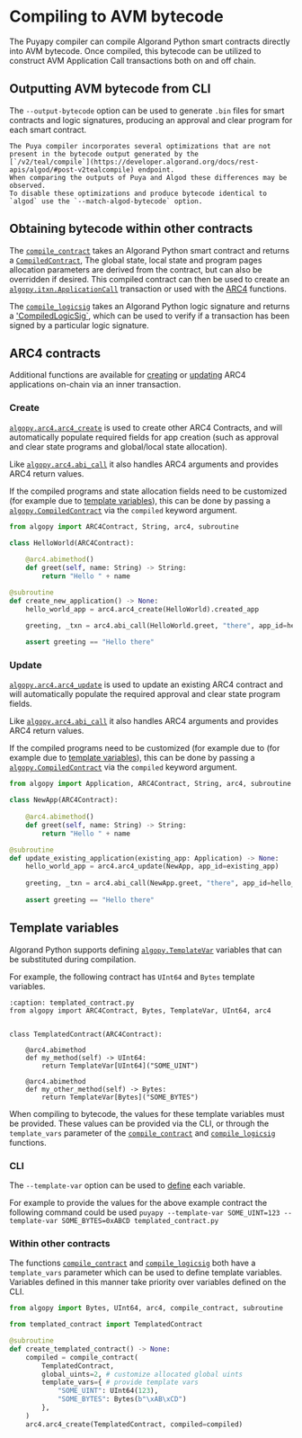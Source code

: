 # Compiling to AVM bytecode

The Puyapy compiler can compile Algorand Python smart contracts directly into AVM bytecode. 
Once compiled, this bytecode can be utilized to construct AVM Application Call transactions both on and off chain.

## Outputting AVM bytecode from CLI

The `--output-bytecode` option can be used to generate `.bin` files for smart contracts and logic signatures, producing an approval and clear program for each smart contract.

```{note}
The Puya compiler incorporates several optimizations that are not present in the bytecode output generated by the 
[`/v2/teal/compile`](https://developer.algorand.org/docs/rest-apis/algod/#post-v2tealcompile) endpoint.
When comparing the outputs of Puya and Algod these differences may be observed. 
To disable these optimizations and produce bytecode identical to `algod` use the `--match-algod-bytecode` option.  
```

## Obtaining bytecode within other contracts

The [`compile_contract`](#algopy.compile_contract) takes an Algorand Python smart contract and returns a [`CompiledContract`](#algopy.CompiledContract),
The global state, local state and program pages allocation parameters are derived from the contract, but can also be overridden if desired.
This compiled contract can then be used to create an [`algopy.itxn.ApplicationCall`](#algopy.itxn.ApplicationCall) transaction or used with the [ARC4](#arc4-contracts) functions.  

The [`compile_logicsig`](#algopy.compile_logicsig) takes an Algorand Python logic signature and returns a ['CompiledLogicSig`](#algopy.CompiledLogicSig), which can be used to
verify if a transaction has been signed by a particular logic signature.

## ARC4 contracts

Additional functions are available for [creating](lg-compile.md#create) or [updating](lg-compile.md#update) ARC4 applications on-chain via an inner transaction.

### Create

[`algopy.arc4.arc4_create`](#algopy.arc4.arc4_create) is used to create other ARC4 Contracts, and will automatically populate required fields for app creation (such as approval and clear state programs and global/local state allocation).

Like [`algopy.arc4.abi_call`](lg-transactions.md#arc4-application-calls) it also handles ARC4 arguments and provides ARC4 return values.

If the compiled programs and state allocation fields need to be customized (for example due to [template variables](#within-other-contracts)), 
this can be done by passing a [`algopy.CompiledContract`](#algopy.CompiledContract) via the `compiled` keyword argument.

```python
from algopy import ARC4Contract, String, arc4, subroutine

class HelloWorld(ARC4Contract):
    
    @arc4.abimethod()
    def greet(self, name: String) -> String:
        return "Hello " + name

@subroutine
def create_new_application() -> None:
    hello_world_app = arc4.arc4_create(HelloWorld).created_app

    greeting, _txn = arc4.abi_call(HelloWorld.greet, "there", app_id=hello_world_app)
    
    assert greeting == "Hello there"
```

### Update

[`algopy.arc4.arc4_update`](#algopy.arc4.arc4_update) is used to update an existing ARC4 contract and will automatically populate the required approval and clear state program fields.

Like [`algopy.arc4.abi_call`](lg-transactions.md#arc4-application-calls) it also handles ARC4 arguments and provides ARC4 return values.

If the compiled programs need to be customized (for example due to (for example due to [template variables](#within-other-contracts)), 
this can be done by passing a [`algopy.CompiledContract`](#algopy.CompiledContract) via the `compiled` keyword argument.

```python
from algopy import Application, ARC4Contract, String, arc4, subroutine

class NewApp(ARC4Contract):
    
    @arc4.abimethod()
    def greet(self, name: String) -> String:
        return "Hello " + name

@subroutine
def update_existing_application(existing_app: Application) -> None:
    hello_world_app = arc4.arc4_update(NewApp, app_id=existing_app)
    
    greeting, _txn = arc4.abi_call(NewApp.greet, "there", app_id=hello_world_app)
    
    assert greeting == "Hello there"
```

## Template variables
Algorand Python supports defining [`algopy.TemplateVar`](#algopy.TemplateVar) variables that can be substituted during compilation.

For example, the following contract has `UInt64` and `Bytes` template variables.
```{code-block} python
:caption: templated_contract.py
from algopy import ARC4Contract, Bytes, TemplateVar, UInt64, arc4


class TemplatedContract(ARC4Contract):

    @arc4.abimethod
    def my_method(self) -> UInt64:
        return TemplateVar[UInt64]("SOME_UINT")

    @arc4.abimethod
    def my_other_method(self) -> Bytes:
        return TemplateVar[Bytes]("SOME_BYTES")
```

When compiling to bytecode, the values for these template variables must be provided. These values can be provided via the CLI, 
or through the `template_vars` parameter of the [`compile_contract`](#algopy.compile_contract) and [`compile_logicsig`](#algopy.compile_logicsig) functions.

### CLI

The `--template-var` option can be used to [define](compiler.md#defining-template-values) each variable.

For example to provide the values for the above example contract the following command could be used
`puyapy --template-var SOME_UINT=123 --template-var SOME_BYTES=0xABCD templated_contract.py`

### Within other contracts

The functions [`compile_contract`](#algopy.compile_contract) and [`compile_logicsig`](#algopy.compile_logicsig) both have a `template_vars` parameter
which can be used to define template variables. Variables defined in this manner take priority over variables defined on the CLI.

```python
from algopy import Bytes, UInt64, arc4, compile_contract, subroutine

from templated_contract import TemplatedContract

@subroutine
def create_templated_contract() -> None:
    compiled = compile_contract(
        TemplatedContract,
        global_uints=2, # customize allocated global uints
        template_vars={ # provide template vars
            "SOME_UINT": UInt64(123),
            "SOME_BYTES": Bytes(b"\xAB\xCD")
        },
    )
    arc4.arc4_create(TemplatedContract, compiled=compiled)
```
